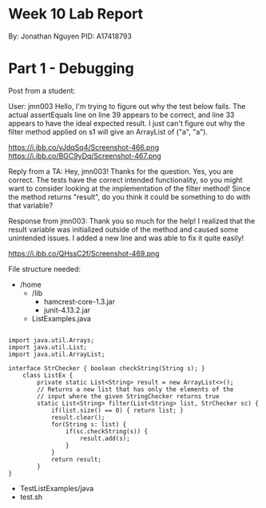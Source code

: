 # Week 10 Lab Report
By: Jonathan Nguyen
PID: A17418793 <br>

# Part 1 - Debugging

Post from a student:

User: jmn003
Hello, I'm trying to figure out why the test below fails. The actual assertEquals line on line 39 appears to be correct, and line 33 appears to have the ideal expected result. I just can't figure out 
why the filter method applied on s1 will give an ArrayList of ("a", "a").

https://i.ibb.co/vJdqSq4/Screenshot-466.png
https://i.ibb.co/BGC9yDq/Screenshot-467.png

Reply from a TA:
Hey, jmn003! Thanks for the question. Yes, you are correct. The tests have the correct intended functionality, so you might want to consider looking at the implementation of the filter method!
Since the method returns "result", do you think it could be something to do with that variable?

Response from jmn003:
Thank you so much for the help! I realized that the result variable was initialized outside of the method and caused some unintended issues. I added a new line and was able to fix it quite easily!

https://i.ibb.co/QHssC2f/Screenshot-469.png


File structure needed:
- /home
  - /lib
    - hamcrest-core-1.3.jar
    - junit-4.13.2.jar
  - ListExamples.java

```
    
import java.util.Arrays;
import java.util.List;
import java.util.ArrayList;

interface StrChecker { boolean checkString(String s); }
    class ListEx {
        private static List<String> result = new ArrayList<>();
        // Returns a new list that has only the elements of the
        // input where the given StringChecker returns true
        static List<String> filter(List<String> list, StrChecker sc) {
            if(list.size() == 0) { return list; }
            result.clear();
            for(String s: list) {
                if(sc.checkString(s)) {
                    result.add(s);
                }
            }
            return result;
        }
}

```

  - TestListExamples/java
  - test.sh
